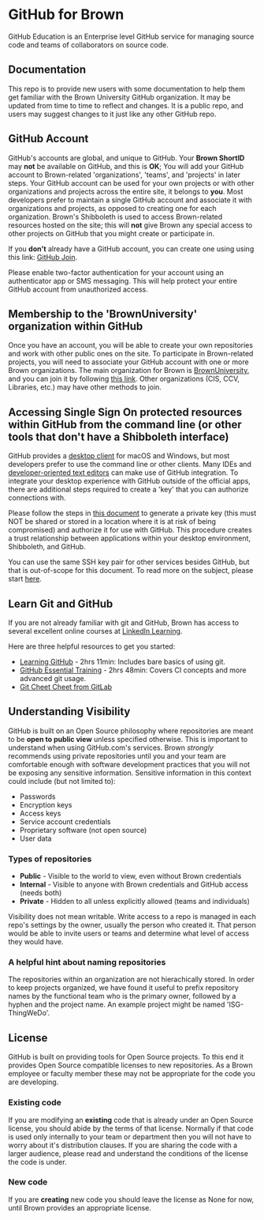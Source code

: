 # GitHub for Brown

GitHub Education is an Enterprise level GitHub service for managing source code and teams of collaborators on source code. 

## Documentation

This repo is to provide new users with some documentation to help them get familiar with the Brown University GitHub organization. It may be updated from time to time to reflect and changes. It is a public repo, and users may suggest changes to it just like any other GitHub repo.

## GitHub Account

GitHub's accounts are global, and unique to GitHub. Your **Brown ShortID** may **not** be available on GitHub, and this is **OK**; You will add your GitHub account to Brown-related 'organizations', 'teams', and 'projects' in later steps. Your GitHub account can be used for your own projects or with other organizations and projects across the entire site, it belongs to **you**. Most developers prefer to maintain a single GitHub account and associate it with organizations and projects, as opposed to creating one for each organization. Brown's Shibboleth is used to access Brown-related resources hosted on the site; this will **not** give Brown any special access to other projects on GitHub that you might create or participate in.

If you **don't** already have a GitHub account, you can create one using using this link: [GitHub Join](https://github.com/join).

Please enable two-factor authentication for your account using an authenticator app or SMS messaging. This will help protect your entire GitHub account from unauthorized access.

## Membership to the 'BrownUniversity' organization within GitHub

Once you have an account, you will be able to create your own repositories and work with other public ones on the site. To participate in Brown-related projects, you will need to associate your GitHub account with one or more Brown organizations. The main organization for Brown is [BrownUniversity](https://github.com/BrownUniversity), and you can join it by following [this link](https://github.com/orgs/BrownUniversity/sso/sign_up). Other organizations (CIS, CCV, Libraries, etc.) may have other methods to join.

## Accessing Single Sign On protected resources within GitHub from the command line (or other tools that don't have a Shibboleth interface)

GitHub provides a [desktop client](https://desktop.github.com/) for macOS and Windows, but most developers prefer to use the command line or other clients. Many IDEs and [developer-oriented text editors](https://atom.io/) can make use of GitHub integration. To integrate your desktop experience with GitHub outside of the official apps, there are additional steps required to create a 'key' that you can authorize connections with.

Please follow the steps in [this document](https://docs.github.com/en/github/authenticating-to-github/connecting-to-github-with-ssh) to generate a private key (this must NOT be shared or stored in a location where it is at risk of being compromised) and authorize it for use with GitHub. This procedure creates a trust relationship between applications within your desktop environment, Shibboleth, and GitHub.

You can use the same SSH key pair for other services besides GitHub, but that is out-of-scope for this document. To read more on the subject, please start [here](https://www.ssh.com/ssh/public-key-authentication).

## Learn Git and GitHub

If you are not already familiar with git and GitHub, Brown has access to several excellent online courses at [LinkedIn Learning](https://www.linkedin.com/learning/).

Here are three helpful resources to get you started:

* [Learning GitHub](https://www.linkedin.com/learning/learning-github/version-control-and-collaboration-with-github) - 2hrs 11min: Includes bare basics of using git.  
* [GitHub Essential Training](https://www.linkedin.com/learning/github-essential-training) - 2hrs 48min: Covers CI concepts and more advanced git usage.
* [Git Cheet Cheet from GitLab](https://about.gitlab.com/images/press/git-cheat-sheet.pdf)

## Understanding Visibility

GitHub is built on an Open Source philosophy where repositories are meant to be **open to public view** unless specified otherwise. This is important to understand when using GitHub.com's services. Brown *strongly* recommends using private repositories until you and your team are comfortable enough with software development practices that you will not be exposing any sensitive information. Sensitive information in this context could include (but not limited to):

- Passwords
- Encryption keys
- Access keys
- Service account credentials
- Proprietary software (not open source)
- User data

### Types of repositories

* **Public** - Visible to the world to view, even without Brown credentials
* **Internal** - Visible to anyone with Brown credentials and GitHub access (needs both)
* **Private** - Hidden to all unless explicitly allowed (teams and individuals)

Visibility does not mean writable. Write access to a repo is managed in each repo's settings by the owner, usually the person who created it. That person would be able to invite users or teams and determine what level of access they would have.

### A helpful hint about naming repositories

The repositories within an organization are not hierachically stored. In order to keep projects organized, we have found it useful to prefix repository names by the functional team who is the primary owner, followed by a hyphen and the project name. An example project might be named 'ISG-ThingWeDo'.

## License

GitHub is built on providing tools for Open Source projects. To this end it provides Open Source compatible licenses to new repositories. As a Brown employee or faculty member these may not be appropriate for the code you are developing. 

### Existing code

If you are modifying an **existing** code that is already under an Open Source license, you should abide by the terms of that license. Normally if that code is used only internally to your team or department then you will not have to worry about it's distribution clauses. If you are sharing the code with a larger audience, please read and understand the conditions of the license the code is under.

### New code

If you are **creating** new code you should leave the license as None for now, until Brown provides an appropriate license. 

